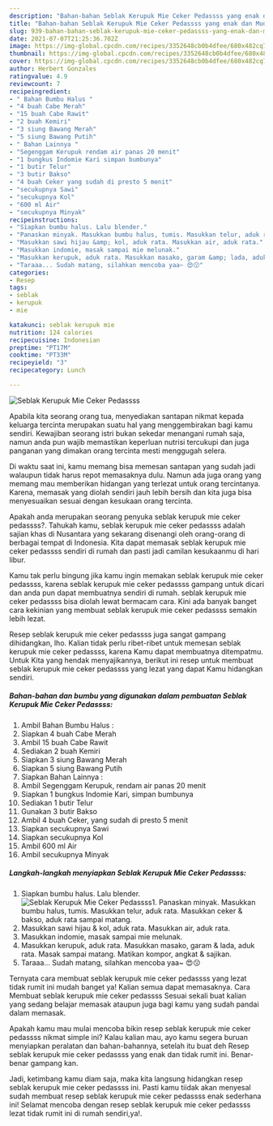 ```yaml
---
description: "Bahan-bahan Seblak Kerupuk Mie Ceker Pedassss yang enak dan Mudah Dibuat"
title: "Bahan-bahan Seblak Kerupuk Mie Ceker Pedassss yang enak dan Mudah Dibuat"
slug: 939-bahan-bahan-seblak-kerupuk-mie-ceker-pedassss-yang-enak-dan-mudah-dibuat
date: 2021-07-07T21:25:36.702Z
image: https://img-global.cpcdn.com/recipes/3352648cb0b4dfee/680x482cq70/seblak-kerupuk-mie-ceker-pedassss-foto-resep-utama.jpg
thumbnail: https://img-global.cpcdn.com/recipes/3352648cb0b4dfee/680x482cq70/seblak-kerupuk-mie-ceker-pedassss-foto-resep-utama.jpg
cover: https://img-global.cpcdn.com/recipes/3352648cb0b4dfee/680x482cq70/seblak-kerupuk-mie-ceker-pedassss-foto-resep-utama.jpg
author: Herbert Gonzales
ratingvalue: 4.9
reviewcount: 7
recipeingredient:
- " Bahan Bumbu Halus "
- "4 buah Cabe Merah"
- "15 buah Cabe Rawit"
- "2 buah Kemiri"
- "3 siung Bawang Merah"
- "5 siung Bawang Putih"
- " Bahan Lainnya "
- "Segenggam Kerupuk rendam air panas 20 menit"
- "1 bungkus Indomie Kari simpan bumbunya"
- "1 butir Telur"
- "3 butir Bakso"
- "4 buah Ceker yang sudah di presto 5 menit"
- "secukupnya Sawi"
- "secukupnya Kol"
- "600 ml Air"
- "secukupnya Minyak"
recipeinstructions:
- "Siapkan bumbu halus. Lalu blender."
- "Panaskan minyak. Masukkan bumbu halus, tumis. Masukkan telur, aduk rata. Masukkan ceker &amp; bakso, aduk rata sampai matang."
- "Masukkan sawi hijau &amp; kol, aduk rata. Masukkan air, aduk rata."
- "Masukkan indomie, masak sampai mie melunak."
- "Masukkan kerupuk, aduk rata. Masukkan masako, garam &amp; lada, aduk rata. Masak sampai matang. Matikan kompor, angkat &amp; sajikan."
- "Taraaa... Sudah matang, silahkan mencoba yaa~ 😍😗"
categories:
- Resep
tags:
- seblak
- kerupuk
- mie

katakunci: seblak kerupuk mie 
nutrition: 124 calories
recipecuisine: Indonesian
preptime: "PT17M"
cooktime: "PT33M"
recipeyield: "3"
recipecategory: Lunch

---
```



![Seblak Kerupuk Mie Ceker Pedassss](https://img-global.cpcdn.com/recipes/3352648cb0b4dfee/680x482cq70/seblak-kerupuk-mie-ceker-pedassss-foto-resep-utama.jpg)

Apabila kita seorang orang tua, menyediakan santapan nikmat kepada keluarga tercinta merupakan suatu hal yang menggembirakan bagi kamu sendiri. Kewajiban seorang istri bukan sekedar menangani rumah saja, namun anda pun wajib memastikan keperluan nutrisi tercukupi dan juga panganan yang dimakan orang tercinta mesti menggugah selera.

Di waktu  saat ini, kamu memang bisa memesan santapan yang sudah jadi walaupun tidak harus repot memasaknya dulu. Namun ada juga orang yang memang mau memberikan hidangan yang terlezat untuk orang tercintanya. Karena, memasak yang diolah sendiri jauh lebih bersih dan kita juga bisa menyesuaikan sesuai dengan kesukaan orang tercinta. 



Apakah anda merupakan seorang penyuka seblak kerupuk mie ceker pedassss?. Tahukah kamu, seblak kerupuk mie ceker pedassss adalah sajian khas di Nusantara yang sekarang disenangi oleh orang-orang di berbagai tempat di Indonesia. Kita dapat memasak seblak kerupuk mie ceker pedassss sendiri di rumah dan pasti jadi camilan kesukaanmu di hari libur.

Kamu tak perlu bingung jika kamu ingin memakan seblak kerupuk mie ceker pedassss, karena seblak kerupuk mie ceker pedassss gampang untuk dicari dan anda pun dapat membuatnya sendiri di rumah. seblak kerupuk mie ceker pedassss bisa diolah lewat bermacam cara. Kini ada banyak banget cara kekinian yang membuat seblak kerupuk mie ceker pedassss semakin lebih lezat.

Resep seblak kerupuk mie ceker pedassss juga sangat gampang dihidangkan, lho. Kalian tidak perlu ribet-ribet untuk memesan seblak kerupuk mie ceker pedassss, karena Kamu dapat membuatnya ditempatmu. Untuk Kita yang hendak menyajikannya, berikut ini resep untuk membuat seblak kerupuk mie ceker pedassss yang lezat yang dapat Kamu hidangkan sendiri.

<!--inarticleads1-->

##### Bahan-bahan dan bumbu yang digunakan dalam pembuatan Seblak Kerupuk Mie Ceker Pedassss:

1. Ambil  Bahan Bumbu Halus :
1. Siapkan 4 buah Cabe Merah
1. Ambil 15 buah Cabe Rawit
1. Sediakan 2 buah Kemiri
1. Siapkan 3 siung Bawang Merah
1. Siapkan 5 siung Bawang Putih
1. Siapkan  Bahan Lainnya :
1. Ambil Segenggam Kerupuk, rendam air panas 20 menit
1. Siapkan 1 bungkus Indomie Kari, simpan bumbunya
1. Sediakan 1 butir Telur
1. Gunakan 3 butir Bakso
1. Ambil 4 buah Ceker, yang sudah di presto 5 menit
1. Siapkan secukupnya Sawi
1. Siapkan secukupnya Kol
1. Ambil 600 ml Air
1. Ambil secukupnya Minyak




<!--inarticleads2-->

##### Langkah-langkah menyiapkan Seblak Kerupuk Mie Ceker Pedassss:

1. Siapkan bumbu halus. Lalu blender.
<img src="https://img-global.cpcdn.com/steps/2cdce5ad3dadeb22/160x128cq70/seblak-kerupuk-mie-ceker-pedassss-langkah-memasak-1-foto.jpg" alt="Seblak Kerupuk Mie Ceker Pedassss">1. Panaskan minyak. Masukkan bumbu halus, tumis. Masukkan telur, aduk rata. Masukkan ceker &amp; bakso, aduk rata sampai matang.
1. Masukkan sawi hijau &amp; kol, aduk rata. Masukkan air, aduk rata.
1. Masukkan indomie, masak sampai mie melunak.
1. Masukkan kerupuk, aduk rata. Masukkan masako, garam &amp; lada, aduk rata. Masak sampai matang. Matikan kompor, angkat &amp; sajikan.
1. Taraaa... Sudah matang, silahkan mencoba yaa~ 😍😗




Ternyata cara membuat seblak kerupuk mie ceker pedassss yang lezat tidak rumit ini mudah banget ya! Kalian semua dapat memasaknya. Cara Membuat seblak kerupuk mie ceker pedassss Sesuai sekali buat kalian yang sedang belajar memasak ataupun juga bagi kamu yang sudah pandai dalam memasak.

Apakah kamu mau mulai mencoba bikin resep seblak kerupuk mie ceker pedassss nikmat simple ini? Kalau kalian mau, ayo kamu segera buruan menyiapkan peralatan dan bahan-bahannya, setelah itu buat deh Resep seblak kerupuk mie ceker pedassss yang enak dan tidak rumit ini. Benar-benar gampang kan. 

Jadi, ketimbang kamu diam saja, maka kita langsung hidangkan resep seblak kerupuk mie ceker pedassss ini. Pasti kamu tiidak akan menyesal sudah membuat resep seblak kerupuk mie ceker pedassss enak sederhana ini! Selamat mencoba dengan resep seblak kerupuk mie ceker pedassss lezat tidak rumit ini di rumah sendiri,ya!.

